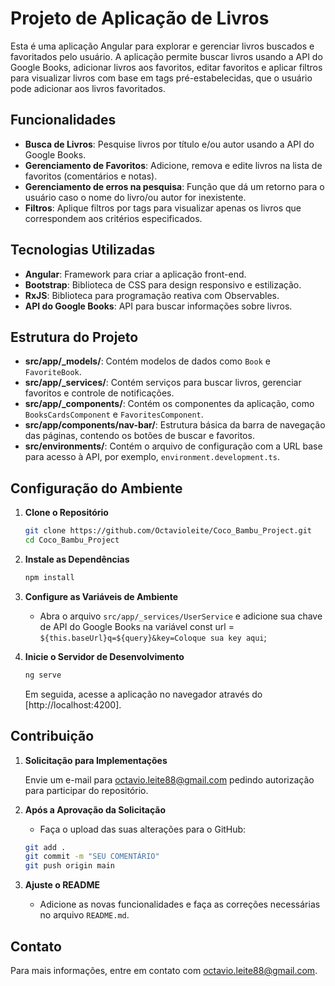 # Projeto de Aplicação de Livros

Esta é uma aplicação Angular para explorar e gerenciar livros buscados e favoritados pelo usuário. A aplicação permite buscar livros usando a API do Google Books, adicionar livros aos favoritos, editar favoritos e aplicar filtros para visualizar livros com base em tags pré-estabelecidas, que o usuário pode adicionar aos livros favoritados.

## Funcionalidades

- **Busca de Livros**: Pesquise livros por título e/ou autor usando a API do Google Books.
- **Gerenciamento de Favoritos**: Adicione, remova e edite livros na lista de favoritos (comentários e notas).
- **Gerenciamento de erros na pesquisa**: Função que dá um retorno para o usuário caso o nome do livro/ou autor for inexistente.
- **Filtros**: Aplique filtros por tags para visualizar apenas os livros que correspondem aos critérios especificados.

## Tecnologias Utilizadas

- **Angular**: Framework para criar a aplicação front-end.
- **Bootstrap**: Biblioteca de CSS para design responsivo e estilização.
- **RxJS**: Biblioteca para programação reativa com Observables.
- **API do Google Books**: API para buscar informações sobre livros.

## Estrutura do Projeto

- **src/app/_models/**: Contém modelos de dados como `Book` e `FavoriteBook`.
- **src/app/_services/**: Contém serviços para buscar livros, gerenciar favoritos e controle de notificações.
- **src/app/_components/**: Contém os componentes da aplicação, como `BooksCardsComponent` e `FavoritesComponent`.
- **src/app/components/nav-bar/**: Estrutura básica da barra de navegação das páginas, contendo os botões de buscar e favoritos.
- **src/environments/**: Contém o arquivo de configuração com a URL base para acesso à API, por exemplo, `environment.development.ts`.

## Configuração do Ambiente

1. **Clone o Repositório**

    ```bash
    git clone https://github.com/Octavioleite/Coco_Bambu_Project.git
    cd Coco_Bambu_Project
    ```

2. **Instale as Dependências**

    ```bash
    npm install
    ```

3. **Configure as Variáveis de Ambiente**

    - Abra o arquivo `src/app/_services/UserService` e adicione sua chave de API do Google Books na variável const url = `${this.baseUrl}q=${query}&key=Coloque sua key aqui`;

  

4. **Inicie o Servidor de Desenvolvimento**

    ```bash
    ng serve
    ```

    Em seguida, acesse a aplicação no navegador através do [http://localhost:4200].

## Contribuição

1. **Solicitação para Implementações**

    Envie um e-mail para octavio.leite88@gmail.com pedindo autorização para participar do repositório.

2. **Após a Aprovação da Solicitação**

    - Faça o upload das suas alterações para o GitHub:

    ```bash
    git add .
    git commit -m "SEU COMENTÁRIO"
    git push origin main
    ```

3. **Ajuste o README**

    - Adicione as novas funcionalidades e faça as correções necessárias no arquivo `README.md`.

## Contato

Para mais informações, entre em contato com [octavio.leite88@gmail.com](mailto:octavio.leite88@gmail.com).

